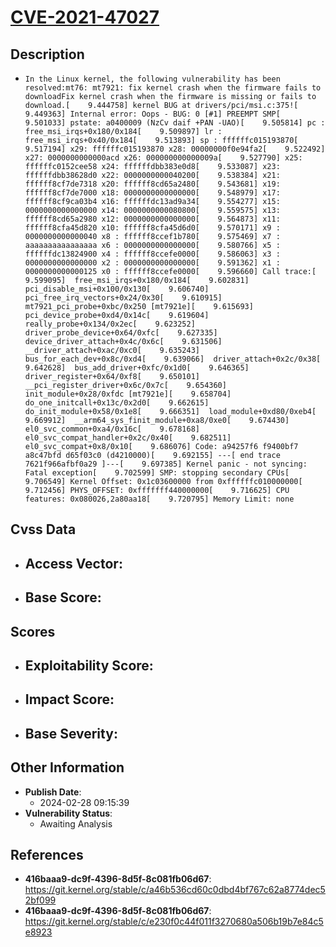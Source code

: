 
# [CVE-2021-47027](https://cve.mitre.org/cgi-bin/cvename.cgi?name=CVE-2021-47027)

## Description

- `In the Linux kernel, the following vulnerability has been resolved:mt76: mt7921: fix kernel crash when the firmware fails to downloadFix kernel crash when the firmware is missing or fails to download.[    9.444758] kernel BUG at drivers/pci/msi.c:375![    9.449363] Internal error: Oops - BUG: 0 [#1] PREEMPT SMP[    9.501033] pstate: a0400009 (NzCv daif +PAN -UAO)[    9.505814] pc : free_msi_irqs+0x180/0x184[    9.509897] lr : free_msi_irqs+0x40/0x184[    9.513893] sp : ffffffc015193870[    9.517194] x29: ffffffc015193870 x28: 00000000f0e94fa2[    9.522492] x27: 0000000000000acd x26: 000000000000009a[    9.527790] x25: ffffffc0152cee58 x24: ffffffdbb383e0d8[    9.533087] x23: ffffffdbb38628d0 x22: 0000000000040200[    9.538384] x21: ffffff8cf7de7318 x20: ffffff8cd65a2480[    9.543681] x19: ffffff8cf7de7000 x18: 0000000000000000[    9.548979] x17: ffffff8cf9ca03b4 x16: ffffffdc13ad9a34[    9.554277] x15: 0000000000000000 x14: 0000000000080800[    9.559575] x13: ffffff8cd65a2980 x12: 0000000000000000[    9.564873] x11: ffffff8cfa45d820 x10: ffffff8cfa45d6d0[    9.570171] x9 : 0000000000000040 x8 : ffffff8ccef1b780[    9.575469] x7 : aaaaaaaaaaaaaaaa x6 : 0000000000000000[    9.580766] x5 : ffffffdc13824900 x4 : ffffff8ccefe0000[    9.586063] x3 : 0000000000000000 x2 : 0000000000000000[    9.591362] x1 : 0000000000000125 x0 : ffffff8ccefe0000[    9.596660] Call trace:[    9.599095]  free_msi_irqs+0x180/0x184[    9.602831]  pci_disable_msi+0x100/0x130[    9.606740]  pci_free_irq_vectors+0x24/0x30[    9.610915]  mt7921_pci_probe+0xbc/0x250 [mt7921e][    9.615693]  pci_device_probe+0xd4/0x14c[    9.619604]  really_probe+0x134/0x2ec[    9.623252]  driver_probe_device+0x64/0xfc[    9.627335]  device_driver_attach+0x4c/0x6c[    9.631506]  __driver_attach+0xac/0xc0[    9.635243]  bus_for_each_dev+0x8c/0xd4[    9.639066]  driver_attach+0x2c/0x38[    9.642628]  bus_add_driver+0xfc/0x1d0[    9.646365]  driver_register+0x64/0xf8[    9.650101]  __pci_register_driver+0x6c/0x7c[    9.654360]  init_module+0x28/0xfdc [mt7921e][    9.658704]  do_one_initcall+0x13c/0x2d0[    9.662615]  do_init_module+0x58/0x1e8[    9.666351]  load_module+0xd80/0xeb4[    9.669912]  __arm64_sys_finit_module+0xa8/0xe0[    9.674430]  el0_svc_common+0xa4/0x16c[    9.678168]  el0_svc_compat_handler+0x2c/0x40[    9.682511]  el0_svc_compat+0x8/0x10[    9.686076] Code: a94257f6 f9400bf7 a8c47bfd d65f03c0 (d4210000)[    9.692155] ---[ end trace 7621f966afbf0a29 ]---[    9.697385] Kernel panic - not syncing: Fatal exception[    9.702599] SMP: stopping secondary CPUs[    9.706549] Kernel Offset: 0x1c03600000 from 0xffffffc010000000[    9.712456] PHYS_OFFSET: 0xfffffff440000000[    9.716625] CPU features: 0x080026,2a80aa18[    9.720795] Memory Limit: none`

## Cvss Data

- **Access Vector**:
  - 
- **Base Score**:
  - 

## Scores

- **Exploitability Score**:
  - 
- **Impact Score**:
  - 
- **Base Severity**:
  - 

## Other Information

- **Publish Date**:
  - 2024-02-28 09:15:39
- **Vulnerability Status**:
  - Awaiting Analysis

## References

- **416baaa9-dc9f-4396-8d5f-8c081fb06d67**: https://git.kernel.org/stable/c/a46b536cd60c0dbd4bf767c62a8774dec52bf099
- **416baaa9-dc9f-4396-8d5f-8c081fb06d67**: https://git.kernel.org/stable/c/e230f0c44f011f3270680a506b19b7e84c5e8923
